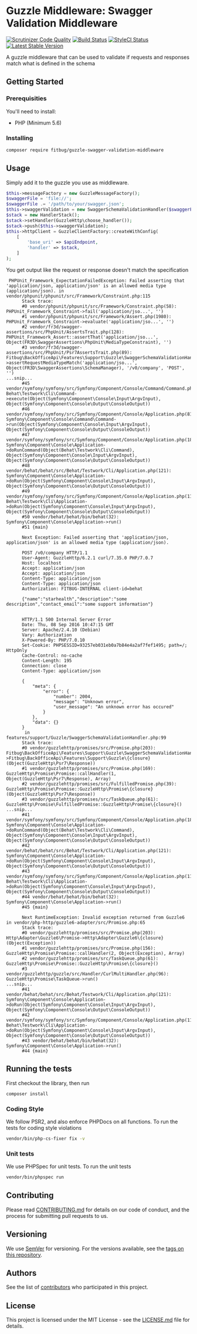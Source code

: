 # Guzzle Middleware: Swagger Validation Middleware

[![Scrutinizer Code Quality](https://scrutinizer-ci.com/g/fitbug/guzzle-swagger-validation-middleware/badges/quality-score.png?b=master)](https://scrutinizer-ci.com/g/fitbug/guzzle-swagger-validation-middleware/?branch=master)
[![Build Status](https://travis-ci.org/fitbug/guzzle-swagger-validation-middleware.svg?branch=master)](https://travis-ci.org/fitbug/guzzle-swagger-validation-middleware)
[![StyleCI Status](https://styleci.io/repos/70977859/shield)](https://styleci.io/repos/70977859)
[![Latest Stable Version](https://poser.pugx.org/fitbug/guzzle-swagger-validation-middleware/v/stable)](https://packagist.org/packages/fitbug/guzzle-swagger-validation-middleware)

A guzzle middleware that can be used to validate if requests and 
responses match what is defined in the schema

## Getting Started

### Prerequisities

You'll need to install:

 * PHP (Minimum 5.6)

### Installing

```bash
composer require fitbug/guzzle-swagger-validation-middleware
```

## Usage

Simply add it to the guzzle you use as middleware.

```php
$this->messageFactory = new GuzzleMessageFactory();
$swaggerFile = 'file://';
$swaggerFile .= '/path/to/your/swagger.json';
$this->swaggerValidation = new SwaggerSchemaValidationHandler($swaggerFile);
$stack = new HandlerStack();
$stack->setHandler(GuzzleHttp\choose_handler());
$stack->push($this->swaggerValidation);
$this->httpClient = GuzzleClientFactory::createWithConfig(
    [
        'base_uri' => $apiEndpoint,
        'handler' => $stack,
    ]
);
```

You get output like the request or response doesn't match the specification

```
 PHPUnit_Framework_ExpectationFailedException: Failed asserting that 'application/json, application/json' is an allowed media type (application/json). in vendor/phpunit/phpunit/src/Framework/Constraint.php:115
      Stack trace:
      #0 vendor/phpunit/phpunit/src/Framework/Constraint.php(58): PHPUnit_Framework_Constraint->fail('application/jso...', '')
      #1 vendor/phpunit/phpunit/src/Framework/Assert.php(1980): PHPUnit_Framework_Constraint->evaluate('application/jso...', '')
      #2 vendor/fr3d/swagger-assertions/src/PhpUnit/AssertsTrait.php(128): PHPUnit_Framework_Assert::assertThat('application/jso...', Object(FR3D\SwaggerAssertions\PhpUnit\MediaTypeConstraint), '')
      #3 vendor/fr3d/swagger-assertions/src/PhpUnit/Psr7AssertsTrait.php(89): Fitbug\BackOfficeApi\Features\Support\Guzzle\SwaggerSchemaValidationHandler->assertRequestMediaTypeMatch('application/jso...', Object(FR3D\SwaggerAssertions\SchemaManager), '/v0/company', 'POST', '')
...snip...
      #45 vendor/symfony/symfony/src/Symfony/Component/Console/Command/Command.php(256): Behat\Testwork\Cli\Command->execute(Object(Symfony\Component\Console\Input\ArgvInput), Object(Symfony\Component\Console\Output\ConsoleOutput))
      #46 vendor/symfony/symfony/src/Symfony/Component/Console/Application.php(818): Symfony\Component\Console\Command\Command->run(Object(Symfony\Component\Console\Input\ArgvInput), Object(Symfony\Component\Console\Output\ConsoleOutput))
      #47 vendor/symfony/symfony/src/Symfony/Component/Console/Application.php(186): Symfony\Component\Console\Application->doRunCommand(Object(Behat\Testwork\Cli\Command), Object(Symfony\Component\Console\Input\ArgvInput), Object(Symfony\Component\Console\Output\ConsoleOutput))
      #48 vendor/behat/behat/src/Behat/Testwork/Cli/Application.php(121): Symfony\Component\Console\Application->doRun(Object(Symfony\Component\Console\Input\ArgvInput), Object(Symfony\Component\Console\Output\ConsoleOutput))
      #49 vendor/symfony/symfony/src/Symfony/Component/Console/Application.php(117): Behat\Testwork\Cli\Application->doRun(Object(Symfony\Component\Console\Input\ArgvInput), Object(Symfony\Component\Console\Output\ConsoleOutput))
      #50 vendor/behat/behat/bin/behat(32): Symfony\Component\Console\Application->run()
      #51 {main}
      
      Next Exception: Failed asserting that 'application/json, application/json' is an allowed media type (application/json).
      
      POST /v0/company HTTP/1.1
      User-Agent: GuzzleHttp/6.2.1 curl/7.35.0 PHP/7.0.7
      Host: localhost
      Accept: application/json
      Accept: application/json
      Content-Type: application/json
      Content-Type: application/json
      Authorization: FITBUG-INTERNAL client-id=behat
      
      {"name":"starhealth","description":"some description","contact_email":"some support information"}
      
      
      HTTP/1.1 500 Internal Server Error
      Date: Thu, 08 Sep 2016 10:47:15 GMT
      Server: Apache/2.4.10 (Debian)
      Vary: Authorization
      X-Powered-By: PHP/7.0.10
      Set-Cookie: PHPSESSID=93257eb031eb0a7b84e4a2af7fef1495; path=/; HttpOnly
      Cache-Control: no-cache
      Content-Length: 195
      Connection: close
      Content-Type: application/json
      
      {
          "meta": {
              "error": {
                  "number": 2004,
                  "message": "Unknown error",
                  "user_message": "An unknown error has occured"
              }
          },
          "data": {}
      }
       in features/support/Guzzle/SwaggerSchemaValidationHandler.php:99
      Stack trace:
      #0 vendor/guzzlehttp/promises/src/Promise.php(203): Fitbug\BackOfficeApi\Features\Support\Guzzle\SwaggerSchemaValidationHandler->Fitbug\BackOfficeApi\Features\Support\Guzzle\{closure}(Object(GuzzleHttp\Psr7\Response))
      #1 vendor/guzzlehttp/promises/src/Promise.php(169): GuzzleHttp\Promise\Promise::callHandler(1, Object(GuzzleHttp\Psr7\Response), Array)
      #2 vendor/guzzlehttp/promises/src/FulfilledPromise.php(39): GuzzleHttp\Promise\Promise::GuzzleHttp\Promise\{closure}(Object(GuzzleHttp\Psr7\Response))
      #3 vendor/guzzlehttp/promises/src/TaskQueue.php(61): GuzzleHttp\Promise\FulfilledPromise::GuzzleHttp\Promise\{closure}()
...snip...
      #41 vendor/symfony/symfony/src/Symfony/Component/Console/Application.php(186): Symfony\Component\Console\Application->doRunCommand(Object(Behat\Testwork\Cli\Command), Object(Symfony\Component\Console\Input\ArgvInput), Object(Symfony\Component\Console\Output\ConsoleOutput))
      #42 vendor/behat/behat/src/Behat/Testwork/Cli/Application.php(121): Symfony\Component\Console\Application->doRun(Object(Symfony\Component\Console\Input\ArgvInput), Object(Symfony\Component\Console\Output\ConsoleOutput))
      #43 vendor/symfony/symfony/src/Symfony/Component/Console/Application.php(117): Behat\Testwork\Cli\Application->doRun(Object(Symfony\Component\Console\Input\ArgvInput), Object(Symfony\Component\Console\Output\ConsoleOutput))
      #44 vendor/behat/behat/bin/behat(32): Symfony\Component\Console\Application->run()
      #45 {main}
      
      Next RuntimeException: Invalid exception returned from Guzzle6 in vendor/php-http/guzzle6-adapter/src/Promise.php:65
      Stack trace:
      #0 vendor/guzzlehttp/promises/src/Promise.php(203): Http\Adapter\Guzzle6\Promise->Http\Adapter\Guzzle6\{closure}(Object(Exception))
      #1 vendor/guzzlehttp/promises/src/Promise.php(156): GuzzleHttp\Promise\Promise::callHandler(2, Object(Exception), Array)
      #2 vendor/guzzlehttp/promises/src/TaskQueue.php(61): GuzzleHttp\Promise\Promise::GuzzleHttp\Promise\{closure}()
      #3 vendor/guzzlehttp/guzzle/src/Handler/CurlMultiHandler.php(96): GuzzleHttp\Promise\TaskQueue->run()
...snip...
      #41 vendor/behat/behat/src/Behat/Testwork/Cli/Application.php(121): Symfony\Component\Console\Application->doRun(Object(Symfony\Component\Console\Input\ArgvInput), Object(Symfony\Component\Console\Output\ConsoleOutput))
      #42 vendor/symfony/symfony/src/Symfony/Component/Console/Application.php(117): Behat\Testwork\Cli\Application->doRun(Object(Symfony\Component\Console\Input\ArgvInput), Object(Symfony\Component\Console\Output\ConsoleOutput))
      #43 vendor/behat/behat/bin/behat(32): Symfony\Component\Console\Application->run()
      #44 {main}
```

## Running the tests

First checkout the library, then run

```bash
composer install
```

### Coding Style

We follow PSR2, and also enforce PHPDocs on all functions. To run the tests for coding style violations

```bash
vendor/bin/php-cs-fixer fix -v
```

### Unit tests

We use PHPSpec for unit tests. To run the unit tests

```bash
vendor/bin/phpspec run
```

## Contributing

Please read [CONTRIBUTING.md](CONTRIBUTING.md) for details on our code
of conduct, and the process for submitting pull requests to us.

## Versioning

We use [SemVer](http://semver.org/) for versioning. For the versions
available, see the [tags on this repository](https://github.com/fitbug/guzzle-swagger-validation-middleware/tags).

## Authors

See the list of [contributors](https://github.com/fitbug/guzzle-swagger-validation-middleware/contributors) who participated in this project.

## License

This project is licensed under the MIT License - see the [LICENSE.md](LICENSE.md) file for details.
